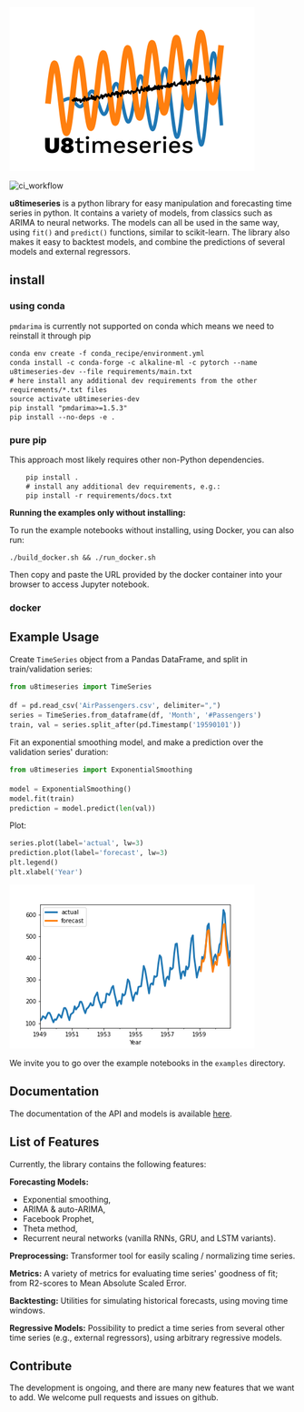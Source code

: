![u8timeseries](images/logo-72dpi.png "u8timeseries")

![ci_workflow](https://github.com/unit8co/u8timeseries/workflows/ci_workflow/badge.svg)

**u8timeseries** is a python library for easy manipulation and forecasting time series in python.
It contains a variety of models, from classics such as ARIMA to neural networks.
The models can all be used in the same way, using `fit()` and `predict()` functions,
similar to scikit-learn. The library also makes it easy to backtest models,
and combine the predictions of several models and external regressors.

## install

### using conda
`pmdarima` is currently not supported on conda which means we need to reinstall it through pip

    conda env create -f conda_recipe/environment.yml
    conda install -c conda-forge -c alkaline-ml -c pytorch --name u8timeseries-dev --file requirements/main.txt
    # here install any additional dev requirements from the other requirements/*.txt files
    source activate u8timeseries-dev
    pip install "pmdarima>=1.5.3"
    pip install --no-deps -e .
    
### pure pip
This approach most likely requires other non-Python dependencies.

```
    pip install .
    # install any additional dev requirements, e.g.:
    pip install -r requirements/docs.txt
```

**Running the examples only without installing:**

To run the example notebooks without installing, using Docker, you can also run: 
```
./build_docker.sh && ./run_docker.sh
```
Then copy and paste the URL provided by the docker container into your browser to access Jupyter notebook.

### docker

## Example Usage
Create `TimeSeries` object from a Pandas DataFrame, and split in train/validation series:
```python
from u8timeseries import TimeSeries

df = pd.read_csv('AirPassengers.csv', delimiter=",")
series = TimeSeries.from_dataframe(df, 'Month', '#Passengers')
train, val = series.split_after(pd.Timestamp('19590101'))
```

Fit an exponential smoothing model, and make a prediction over the validation series' duration:
```python
from u8timeseries import ExponentialSmoothing

model = ExponentialSmoothing()
model.fit(train)
prediction = model.predict(len(val))
```

Plot:
```python
series.plot(label='actual', lw=3)
prediction.plot(label='forecast', lw=3)
plt.legend()
plt.xlabel('Year')
```
![example](images/example.png "example")

We invite you to go over the example notebooks in the `examples` directory.

## Documentation
The documentation of the API and models is available [here](https://unit8co.github.io/u8timeseries/).

## List of Features
Currently, the library contains the following features: 

**Forecasting Models:** 
* Exponential smoothing, 
* ARIMA & auto-ARIMA,
* Facebook Prophet,
* Theta method, 
* Recurrent neural networks (vanilla RNNs, GRU, and LSTM variants).

**Preprocessing:** Transformer tool for easily scaling / normalizing time series.

**Metrics:** A variety of metrics for evaluating time series' goodness of fit; 
from R2-scores to Mean Absolute Scaled Error.

**Backtesting:** Utilities for simulating historical forecasts, using moving time windows.

**Regressive Models:** Possibility to predict a time series from several other time series 
(e.g., external regressors), using arbitrary regressive models.


## Contribute
The development is ongoing, and there are many new features that we want to add. 
We welcome pull requests and issues on github.
